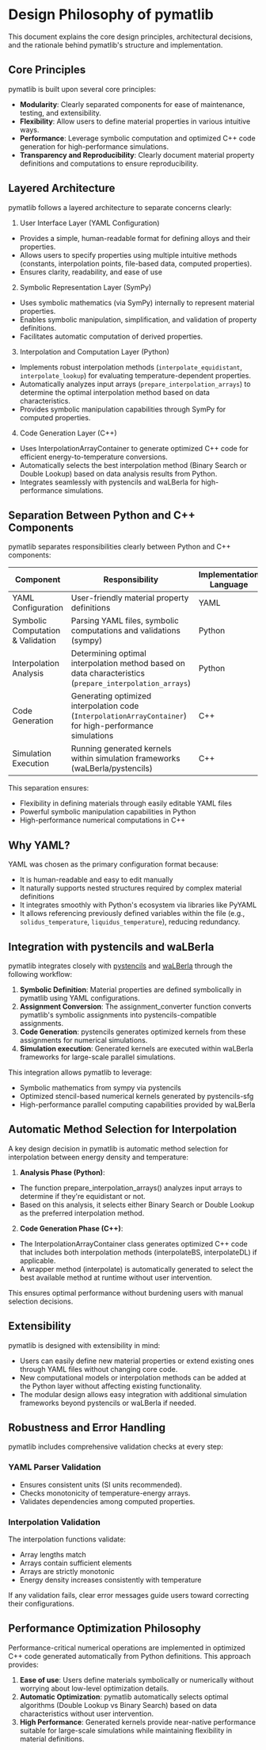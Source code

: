 # Design Philosophy of pymatlib

This document explains the core design principles, architectural decisions, and the rationale behind pymatlib's structure and implementation.

## Core Principles

pymatlib is built upon several core principles:

- **Modularity**: Clearly separated components for ease of maintenance, testing, and extensibility.
- **Flexibility**: Allow users to define material properties in various intuitive ways.
- **Performance**: Leverage symbolic computation and optimized C++ code generation for high-performance simulations.
- **Transparency and Reproducibility**: Clearly document material property definitions and computations to ensure reproducibility.

## Layered Architecture

pymatlib follows a layered architecture to separate concerns clearly:

1. User Interface Layer (YAML Configuration)

- Provides a simple, human-readable format for defining alloys and their properties.
- Allows users to specify properties using multiple intuitive methods (constants, interpolation points, file-based data, computed properties).
- Ensures clarity, readability, and ease of use

2. Symbolic Representation Layer (SymPy)

- Uses symbolic mathematics (via SymPy) internally to represent material properties.
- Enables symbolic manipulation, simplification, and validation of property definitions.
- Facilitates automatic computation of derived properties.

3. Interpolation and Computation Layer (Python)

- Implements robust interpolation methods (`interpolate_equidistant`, `interpolate_lookup`) for evaluating temperature-dependent properties.
- Automatically analyzes input arrays (`prepare_interpolation_arrays`) to determine the optimal interpolation method based on data characteristics.
- Provides symbolic manipulation capabilities through SymPy for computed properties.

4. Code Generation Layer (C++)

- Uses InterpolationArrayContainer to generate optimized C++ code for efficient energy-to-temperature conversions.
- Automatically selects the best interpolation method (Binary Search or Double Lookup) based on data analysis results from Python.
- Integrates seamlessly with pystencils and waLBerla for high-performance simulations.

## Separation Between Python and C++ Components

pymatlib separates responsibilities clearly between Python and C++ components:

| Component                      | Responsibility                                                  | Implementation Language |
|--------------------------------|--------------------------------------------------|----------|
| YAML Configuration             | User-friendly material property definitions     | YAML     |
| Symbolic Computation & Validation| Parsing YAML files, symbolic computations and validations (sympy) | Python   |
| Interpolation Analysis           | Determining optimal interpolation method based on data characteristics (`prepare_interpolation_arrays`)       | Python   |
| Code Generation                  | Generating optimized interpolation code (`InterpolationArrayContainer`) for high-performance simulations       | C++      |
| Simulation Execution             | Running generated kernels within simulation frameworks (waLBerla/pystencils)   | C++      |

This separation ensures:

- Flexibility in defining materials through easily editable YAML files
- Powerful symbolic manipulation capabilities in Python
- High-performance numerical computations in C++

## Why YAML?

YAML was chosen as the primary configuration format because:

- It is human-readable and easy to edit manually
- It naturally supports nested structures required by complex material definitions
- It integrates smoothly with Python's ecosystem via libraries like PyYAML
- It allows referencing previously defined variables within the file (e.g., `solidus_temperature`, `liquidus_temperature`), reducing redundancy.

## Integration with pystencils and waLBerla

pymatlib integrates closely with [pystencils](https://pycodegen.pages.i10git.cs.fau.de/pystencils/) and [waLBerla](https://walberla.net/) through the following workflow:

1. **Symbolic Definition**: Material properties are defined symbolically in pymatlib using YAML configurations.
2. **Assignment Conversion**: The assignment_converter function converts pymatlib's symbolic assignments into pystencils-compatible assignments.
3. **Code Generation**: pystencils generates optimized kernels from these assignments for numerical simulations.
4. **Simulation execution**: Generated kernels are executed within waLBerla frameworks for large-scale parallel simulations.

This integration allows pymatlib to leverage:

- Symbolic mathematics from sympy via pystencils
- Optimized stencil-based numerical kernels generated by pystencils-sfg
- High-performance parallel computing capabilities provided by waLBerla

## Automatic Method Selection for Interpolation

A key design decision in pymatlib is automatic method selection for interpolation between energy density and temperature:

1. **Analysis Phase (Python)**: 

- The function prepare_interpolation_arrays() analyzes input arrays to determine if they're equidistant or not.
- Based on this analysis, it selects either Binary Search or Double Lookup as the preferred interpolation method.

2. **Code Generation Phase (C++)**:

- The InterpolationArrayContainer class generates optimized C++ code that includes both interpolation methods (interpolateBS, interpolateDL) if applicable.
- A wrapper method (interpolate) is automatically generated to select the best available method at runtime without user intervention.

This ensures optimal performance without burdening users with manual selection decisions.

## Extensibility

pymatlib is designed with extensibility in mind:

- Users can easily define new material properties or extend existing ones through YAML files without changing core code.
- New computational models or interpolation methods can be added at the Python layer without affecting existing functionality.
- The modular design allows easy integration with additional simulation frameworks beyond pystencils or waLBerla if needed.

## Robustness and Error Handling

pymatlib includes comprehensive validation checks at every step:

### YAML Parser Validation

- Ensures consistent units (SI units recommended).
- Checks monotonicity of temperature-energy arrays.
- Validates dependencies among computed properties.

### Interpolation Validation

The interpolation functions validate:

- Array lengths match
- Arrays contain sufficient elements
- Arrays are strictly monotonic
- Energy density increases consistently with temperature

If any validation fails, clear error messages guide users toward correcting their configurations.

## Performance Optimization Philosophy

Performance-critical numerical operations are implemented in optimized C++ code generated automatically from Python definitions. This approach provides:

1. **Ease of use**: Users define materials symbolically or numerically without worrying about low-level optimization details.
2. **Automatic Optimization**: pymatlib automatically selects optimal algorithms (Double Lookup vs Binary Search) based on data characteristics without user intervention.
3. **High Performance**: Generated kernels provide near-native performance suitable for large-scale simulations while maintaining flexibility in material definitions.

